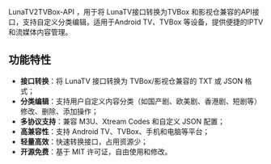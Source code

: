 LunaTV2TVBox-API ，用于将 LunaTV接口转换为TVBox 和影视仓兼容的API接口，支持自定义分类编辑，适用于Android TV、TVBox 等设备，提供便捷的IPTV和流媒体内容管理。

## 功能特性

- **接口转换**：将 LunaTV 接口转换为 TVBox/影视仓兼容的 TXT 或 JSON 格式；
- **分类编辑**：支持用户自定义内容分类（如国产剧、欧美剧、香港剧、短剧等）修改、删除、添加操作；
- **多协议支持**：兼容 M3U、Xtream Codes 和自定义 JSON 配置；
- **高兼容性**：支持 Android TV、TVBox、手机和电脑等平台；
- **轻量高效**：快速转换接口，占用资源少；
- **开源免费**：基于 MIT 许可证，自由使用和修改。
